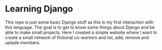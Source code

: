 # Learning Django
This repo is just some basic Django stuff as this is my first interaction with this language. The goal is to get to know some things about Django and be able to make small projects.
Here I created a simple website where I want to create a small network of fictional co-workers and list, add, remove and uptade members.

